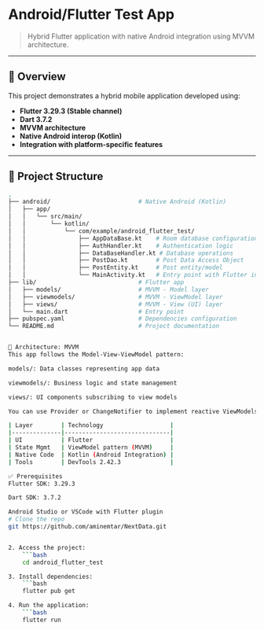 # Android/Flutter Test App

> Hybrid Flutter application with native Android integration using MVVM architecture.

---

## 🚀 Overview

This project demonstrates a hybrid mobile application developed using:

- **Flutter 3.29.3 (Stable channel)**
- **Dart 3.7.2**
- **MVVM architecture**
- **Native Android interop (Kotlin)**
- **Integration with platform-specific features**

---

## 📁 Project Structure

```bash
.
├── android/                         # Native Android (Kotlin)
│   ├── app/
│   │   └── src/main/
│   │       └── kotlin/
│   │           └── com/example/android_flutter_test/
│   │               ├── AppDataBase.kt    # Room database configuration
│   │               ├── AuthHandler.kt    # Authentication logic
│   │               ├── DataBaseHandler.kt # Database operations
│   │               ├── PostDao.kt        # Post Data Access Object
│   │               ├── PostEntity.kt     # Post entity/model
│   │               └── MainActivity.kt   # Entry point with Flutter integration
├── lib/                             # Flutter app
│   ├── models/                      # MVVM - Model layer
│   ├── viewmodels/                  # MVVM - ViewModel layer
│   ├── views/                       # MVVM - View (UI) layer
│   └── main.dart                    # Entry point
├── pubspec.yaml                     # Dependencies configuration
└── README.md                        # Project documentation


🧱 Architecture: MVVM
This app follows the Model-View-ViewModel pattern:

models/: Data classes representing app data

viewmodels/: Business logic and state management

views/: UI components subscribing to view models

You can use Provider or ChangeNotifier to implement reactive ViewModels.

| Layer        | Technology                   |
|--------------|------------------------------|
| UI           | Flutter                      |
| State Mgmt   | ViewModel pattern (MVVM)     |
| Native Code  | Kotlin (Android Integration) |
| Tools        | DevTools 2.42.3              |

✅ Prerequisites
Flutter SDK: 3.29.3

Dart SDK: 3.7.2

Android Studio or VSCode with Flutter plugin
# Clone the repo
git https://github.com/aminemtar/NextData.git


2. Access the project:
    ```bash
    cd android_flutter_test

3. Install dependencies:
    ```bash
    flutter pub get

4. Run the application:
    ```bash
    flutter run
